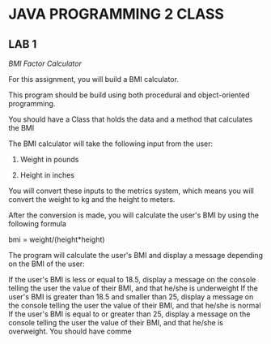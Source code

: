 # JAVA PROGRAMMING 2 CLASS
## LAB 1

*BMI Factor Calculator*


For this assignment, you will build a BMI calculator.

This program should be build using both procedural and object-oriented programming.

You should have a Class that holds the data and a method that calculates the BMI

The BMI calculator will take the following input from the user:

1. Weight in pounds

2. Height in inches

You will convert these inputs to the metrics system, which means you will convert the weight to kg and the height to meters.

After the conversion is made, you will calculate the user's BMI by using the following formula

bmi = weight/(height*height)

The program will calculate the user's BMI and display a message depending on the BMI of the user:

 

 If the user's BMI is less or equal to 18.5, display a message on the console telling the user the value of their BMI, and that he/she is underweight 
If the user's BMI is greater than 18.5 and smaller than 25, display a message on the console telling the user the value of their BMI, and that he/she is normal
 If the user's BMI is equal to or greater than 25, display a message on the console telling the user the value of their BMI, and that he/she is overweight.
You should have comme
